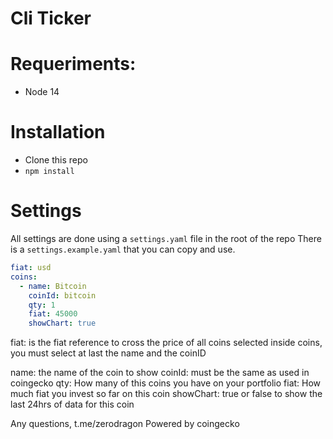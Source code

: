 Cli Ticker
======================

# Requeriments:
- Node 14

# Installation
- Clone this repo
- `npm install`

# Settings
All settings are done using a `settings.yaml` file in the root of the repo
There is a `settings.example.yaml` that you can copy and use.

```yaml
fiat: usd
coins:
  - name: Bitcoin
    coinId: bitcoin
    qty: 1
    fiat: 45000
    showChart: true
```

fiat: is the fiat reference to cross the price of all coins selected
inside coins, you must select at last the name and the coinID

name: the name of the coin to show
coinId: must be the same as used in coingecko
qty: How many of this coins you have on your portfolio
fiat: How much fiat you invest so far on this coin
showChart: true or false to show the last 24hrs of data for this coin

Any questions, t.me/zerodragon
Powered by coingecko
